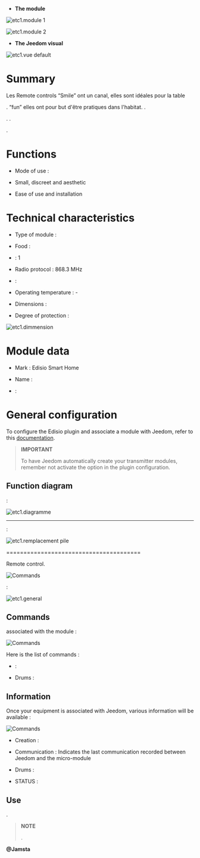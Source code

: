 -   **The module**

![etc1.module 1](images/etc1/etc1.module-1.jpg)

![etc1.module 2](images/etc1/etc1.module-2.png)

-   **The Jeedom visual**

![etc1.vue default](images/etc1/etc1.vue-default.jpg)

Summary 
======

Les Remote controls “Smile” ont un canal, elles sont idéales pour la table

. 
“fun” elles ont pour but d'être pratiques dans l'habitat. 
.



. .



.

Functions 
=========

-   Mode of use : 

-   Small, discreet and aesthetic

-   Ease of use and installation

Technical characteristics 
===========================

-   Type of module : 

-   Food : 

-    : 1

-   Radio protocol : 868.3 MHz

-    : 

-   Operating temperature : -

-   Dimensions : 

-   Degree of protection : 

![etc1.dimmension](images/etc1/etc1.dimmension.png)

Module data 
=================

-   Mark : Edisio Smart Home

-   Name : 

-    : 

General configuration 
======================

To configure the Edisio plugin and associate a module with Jeedom,
refer to this
[documentation](https://www.jeedom.fr/doc/documentation/plugins/edisio/en_US/edisio.html).

> **IMPORTANT**
>
> To have Jeedom automatically create your transmitter modules, remember
> not activate the option in the plugin configuration.

Function diagram 
---------------------------

 :

![etc1.diagramme](images/etc1/etc1.diagramme.jpg)

 
-----------------------


:

![etc1.remplacement pile](images/etc1/etc1.remplacement-pile.jpg)

 
=======================================



Remote control.

![Commands](images/etc1/etc1.touche-c.jpg)

 :

![etc1.general](images/etc1/etc1.general.jpg)

Commands 
---------


associated with the module :

![Commands](images/etc1/etc1.commandes.jpg)

Here is the list of commands :

-    : 

-   Drums : 

Information 
------------

Once your equipment is associated with Jeedom, various information will be
available :

![Commands](images/etc1/etc1.informations.jpg)

-   Creation : 

-   Communication : Indicates the last communication recorded between
    Jeedom and the micro-module

-   Drums : 

-   STATUS : 

Use 
-----------



.

> **NOTE**
>
> .

**@Jamsta**
